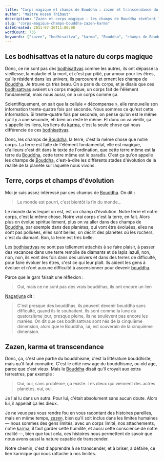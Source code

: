```yaml
---
title: "Corps magique et champs de Bouddha : zazen et transcendance du karma"
author: "Maître Kosen Thibaut"
description: "Zazen et corps magique : les champs de Bouddha révèlent la transcendance du karma et notre lien à la terre."
slug: "corps-magique-champs-bouddha-zazen-karma"
dateCreated: 2011-07-30T11:00:00
wordCount: 735
keywords: ["zazen", "bodhisattva", "karma", "Bouddha", "champs de Bouddha", "Nagarjuna", "corps magique", "élément fondamental", "dimension", "transcendance"]
---
```


## Les bodhisattvas et la nature du corps magique

Donc, ce ne sont pas des <abbr title="Être éveillé qui renonce à la libération personnelle pour aider les autres.">bodhisattvas</abbr> comme les autres, ils ont dépassé la vieillesse, la maladie et la mort, et c'est par pitié, par amour pour les êtres, qu'ils résident dans les univers, ils parcourent et ornent les champs de <abbr title="Éveillé, celui qui a atteint l'illumination parfaite.">Bouddha</abbr>. Je trouve ça très beau. On a parlé du corps, et je disais que ces <abbr title="Être éveillé qui renonce à la libération personnelle pour aider les autres.">bodhisattvas</abbr> avaient un corps magique, un corps fait de l'élément fondamental, mais nous aussi, on a un corps comme ça.

Scientifiquement, on sait que la cellule « décompense », elle renouvelle son information trente-quatre fois par seconde. Nous sommes ce qu'est cette information. Si trente-quatre fois par seconde, on pense qu'on est le même qu'il y a une seconde, eh bien on reste le même. Et donc on va vieillir, ça s'appelle les liens, les liens du <abbr title="Destinée, fruit des actions passées.">karma</abbr>, c'est la seule chose qui nous différencie de ces <abbr title="Être éveillé qui renonce à la libération personnelle pour aider les autres.">bodhisattvas</abbr>.

Donc, les champs de <abbr title="Éveillé, celui qui a atteint l'illumination parfaite.">Bouddha</abbr>, la terre, c'est la même chose que notre corps. La terre est faite de l'élément fondamental, elle est magique, d'ailleurs c'est dit dans le texte de l'ordination, que cette terre même est la terre du <abbr title="Éveillé, celui qui a atteint l'illumination parfaite.">Bouddha</abbr>, cette terre même est le paradis. C'est ça qu'on appelle les champs de <abbr title="Éveillé, celui qui a atteint l'illumination parfaite.">Bouddha</abbr>, c'est-à-dire les différents stades d'évolution de la réalité de la planète sur laquelle nous vivons.

## Terre, corps et champs d'évolution

Moi je suis assez intéressé par ces champs de <abbr title="Éveillé, celui qui a atteint l'illumination parfaite.">Bouddha</abbr>. On dit : 

> Le monde est pourri, c'est bientôt la fin du monde...

Le monde dans lequel on est, est un champ d'évolution. Notre terre et notre corps, c'est la même chose. Notre vrai corps c'est la terre, en fait. Alors plus on évolue spirituellement, plus on va aller dans des champs de <abbr title="Éveillé, celui qui a atteint l'illumination parfaite.">Bouddha</abbr>, par exemple dans des planètes, qui vont être évoluées, elles ne sont pas polluées, elles sont belles, on décrit des planètes où les rochers, c'est du diamant. Bon, la terre est très belle.

Les <abbr title="Être éveillé qui renonce à la libération personnelle pour aider les autres.">bodhisattvas</abbr> ne sont pas tellement attachés à se faire plaisir, à passer des vacances dans une terre remplie de diamants et de lapis lazuli, non, non, non, ils vont des fois dans des univers et dans des terres de difficulté, pour faire évoluer les êtres, c'est ce qui leur plaît. Ils aident les gens à évoluer et n'ont aucune difficulté à ascensionner pour devenir <abbr title="Éveillé, celui qui a atteint l'illumination parfaite.">bouddha</abbr>.

Parce que le gars faisait une réflexion :

> Oui, mais ce ne sont pas des vrais bouddhas, ils ont encore un lien

<abbr title="Philosophe indien, fondateur de l’école de la voie moyenne.">Nagarjuna</abbr> dit :

> C'est presque des bouddhas, ils peuvent devenir bouddha sans difficulté, quand ils le souhaitent. Ils sont comme la lune du quatorzième jour, presque pleine, ils ne soulèvent pas encore les marées. On dit que ces bodhisattvas sont nés de la cinquième dimension, alors que le Bouddha, lui, est souverain de la cinquième dimension.

## Zazen, karma et transcendance

Donc, ça, c'est une partie du bouddhisme, c'est la littérature bouddhiste, mais qu'il faut connaître. C'est le côté new age du bouddhisme, ou old age, parce que c'est vieux. Mais le <abbr title="Éveillé, celui qui a atteint l'illumination parfaite.">Bouddha</abbr> disait qu'il croyait aux extra terrestres, par exemple : 

> Oui, oui, sans problème, ça existe. Les dieux qui viennent des autres planètes, oui, oui.

Je l'ai lu dans un sutra. Pour lui, c'était absolument sans aucun doute. Alors lui, il appelait ça les dieux.

Je ne veux pas vous rendre fou en vous racontant des histoires pareilles, mais en même temps, <abbr title="Méditation assise.">zazen</abbr>, bien qu'il soit inclus dans les limites humaines — nous sommes des gens limités, avec un corps limité, nos attachements, notre <abbr title="Destinée, fruit des actions passées.">karma</abbr>, il faut garder cette humilité, et aussi cette conscience de notre réalité —, bien que tout cela, ces histoires nous permettent de savoir que nous avons aussi la nature capable de transcender.

Notre chemin, c'est d'apprendre à se transcender, et à briser, à défaire, ce lien karmique qui nous rattache à nos limites.

